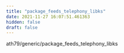 ```yaml
---
title: "package_feeds_telephony_libks"
date: 2021-11-27 16:07:51.461363
hidden: false
draft: false
---
```


ath79/generic/package_feeds_telephony_libks

